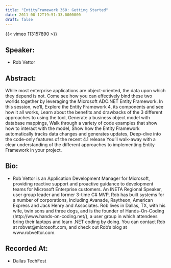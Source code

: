 ```yaml
---
title: "EntityFramework 360: Getting Started"
date: 2011-08-12T19:51:33.0000000
draft: false
---
```


{{< vimeo 113157890 >}}

## Speaker:

 - Rob Vettor

## Abstract:

<p>While most enterprise applications are object-oriented, the data upon which they depend is not. Come see how you can effectively bind these two worlds together by leveraging the Microsoft ADO.NET Entity Framework. In this session, we&rsquo;ll, Explore the Entity Framework 4, its components and see how it all works, Learn about the benefits and drawbacks of the 3 different approaches to using the tool, Generate a business object model with database mappings, Walk through a variety of code examples that show how to interact with the model, Show how the Entity Framework automatically tracks data changes and generates updates, Deep-dive into the code-only features of the recent 4.1 release You&rsquo;ll walk-away with a clear understanding of the different approaches to implementing Entity Framework in your project.</p>

## Bio:

 - <p>Rob Vettor is an Application Development Manager for Microsoft, providing reactive support and proactive guidance to development teams for Microsoft Enterprise customers. An INETA Regional Speaker, user group leader and former 3-time C# MVP, Rob has built systems for a number of corporations, including Avanade, Raytheon, American Express and Jack Henry and Associates. Rob lives in Dallas, TX, with his wife, twin sons and three dogs, and is the founder of Hands-On-Coding (http://www.hands-on-coding.net/), a user group in which attendees bring their laptops and learn .NET coding by doing. You can contact Rob at robvet@microsoft.com, and check out Rob’s blog at www.robvettor.com.</p>

## Recorded At:

 - Dallas TechFest

